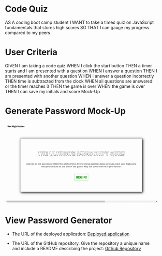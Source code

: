 # Code Quiz

AS A coding boot camp student
I WANT to take a timed quiz on JavaScript fundamentals that stores high scores
SO THAT I can gauge my progress compared to my peers

# User Criteria

GIVEN I am taking a code quiz
WHEN I click the start button
THEN a timer starts and I am presented with a question
WHEN I answer a question
THEN I am presented with another question
WHEN I answer a question incorrectly
THEN time is subtracted from the clock
WHEN all questions are answered or the timer reaches 0
THEN the game is over
WHEN the game is over
THEN I can save my initials and score
Mock-Up

# Generate Password Mock-Up

![mock-up](./assets/images/mockUp.gif)

# View Password Generator

- The URL of the deployed application:
  [Deployed application](https://mtenderoll.github.io/codeQuiz)

- The URL of the GitHub repository. Give the repository a unique name and include a README describing the project:
  [Github Repository](https://github.com/MtendeRoll/codeQuiz)
